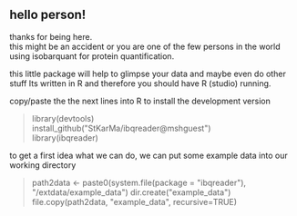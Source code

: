 ## hello person!

thanks for being here.  
this might be an accident or you are one of the few persons in the world  
using isobarquant for protein quantification.

this little package will help to glimpse your data and maybe even do other stuff
Its written in R and therefore you should have R (studio) running.

copy/paste the the next lines into R to install the development version 

> library(devtools)  
> install_github("StKarMa/ibqreader@mshguest")  
> library(ibqreader)

to get a first idea what we can do, we can put some example data into our working directory 


> path2data <- paste0(system.file(package = "ibqreader"), "/extdata/example_data")
> dir.create("example_data")
> file.copy(path2data, "example_data", recursive=TRUE)







